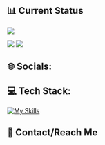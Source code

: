 

## 📊 Current Status
![](http://github-profile-summary-cards.vercel.app/api/cards/profile-details?username=Priyanka-Das-Dipa&theme=dark)


 ![](http://github-profile-summary-cards.vercel.app/api/cards/repos-per-language?username=Priyanka-Das-Dipa&theme=dark)        ![](http://github-profile-summary-cards.vercel.app/api/cards/stats?username=Priyanka-Das-Dipa&theme=dark)   








## 🌐 Socials:

## 💻 Tech Stack:

[![My Skills](https://skillicons.dev/icons?i=js,html,css,firebase,git,github,mongodb,tailwind,vercel,vite,nodejs)](https://skillicons.dev)

## 📧 Contact/Reach Me


